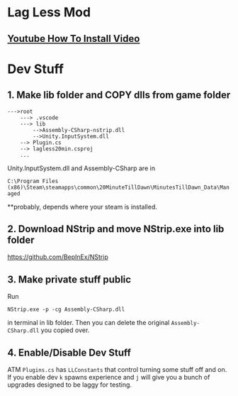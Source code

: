 
# Lag Less Mod

## [Youtube How To Install Video](https://www.youtube.com/watch?v=h4udIjLuEUg)



# Dev Stuff

## 1. Make lib folder and COPY dlls from game folder
```
--->root
    ---> .vscode
    ---> lib
        -->Assembly-CSharp-nstrip.dll
        -->Unity.InputSystem.dll
    --> Plugin.cs
    --> lagless20min.csproj
    ...
```
Unity.InputSystem.dll and Assembly-CSharp are in 

`C:\Program Files (x86)\Steam\steamapps\common\20MinuteTillDawn\MinutesTillDawn_Data\Managed` 

**probably, depends where your steam is installed.

## 2. Download NStrip and move NStrip.exe into lib folder
https://github.com/BepInEx/NStrip


## 3. Make private stuff public
Run 

`NStrip.exe -p -cg Assembly-CSharp.dll`

in terminal in lib folder. Then you can delete the original `Assembly-CSharp.dll` you copied over.

## 4. Enable/Disable Dev Stuff

ATM `Plugins.cs` has `LLConstants` that control turning some stuff off and on. If you enable dev `k` spawns experience and `j` will give you a bunch of upgrades designed to be laggy for testing.



